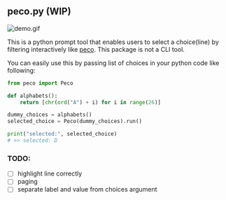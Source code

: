 peco.py (WIP)
--

![demo.gif](https://user-images.githubusercontent.com/13511520/63680188-0b96e500-c82e-11e9-85aa-87687a3cb5c6.gif)

This is a python prompt tool that enables users to select a choice(line) by filtering interactively like [peco](https://github.com/peco/peco). This package is not a CLI tool. 


You can easily use this by passing list of choices in your python code like following:

```python
from peco import Peco

def alphabets():
    return [chr(ord("A") + i) for i in range(26)]

dummy_choices = alphabets()
selected_choice = Peco(dummy_choices).run()

print("selected:", selected_choice)
# >> selected: D
```

### TODO: 

- [ ] highlight line correctly
- [ ] paging
- [ ] separate label and value from choices argument
